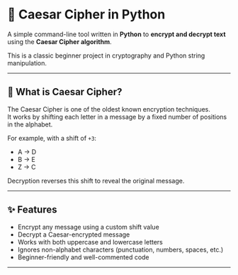 # 🔐 Caesar Cipher in Python

A simple command-line tool written in **Python** to **encrypt and decrypt text** using the **Caesar Cipher algorithm**.

This is a classic beginner project in cryptography and Python string manipulation.

---

## 🧠 What is Caesar Cipher?

The Caesar Cipher is one of the oldest known encryption techniques.  
It works by shifting each letter in a message by a fixed number of positions in the alphabet.

For example, with a shift of `+3`:
- A → D  
- B → E  
- Z → C  

Decryption reverses this shift to reveal the original message.

---

## ✨ Features

- Encrypt any message using a custom shift value
- Decrypt a Caesar-encrypted message
- Works with both uppercase and lowercase letters
- Ignores non-alphabet characters (punctuation, numbers, spaces, etc.)
- Beginner-friendly and well-commented code

---

